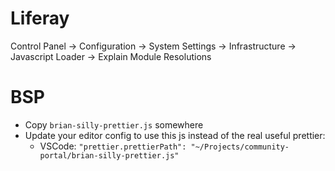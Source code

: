 # Liferay
Control Panel -> Configuration -> System Settings -> Infrastructure -> Javascript Loader -> Explain Module Resolutions

# BSP

- Copy `brian-silly-prettier.js` somewhere
- Update your editor config to use this js instead of the real useful prettier:
  - VSCode: `"prettier.prettierPath": "~/Projects/community-portal/brian-silly-prettier.js"`
